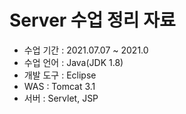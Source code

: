# Server 수업 정리 자료
- 수업 기간 : 2021.07.07 ~ 2021.0
- 수업 언어 : Java(JDK 1.8)
- 개발 도구 : Eclipse
- WAS : Tomcat 3.1
- 서버 : Servlet, JSP 
